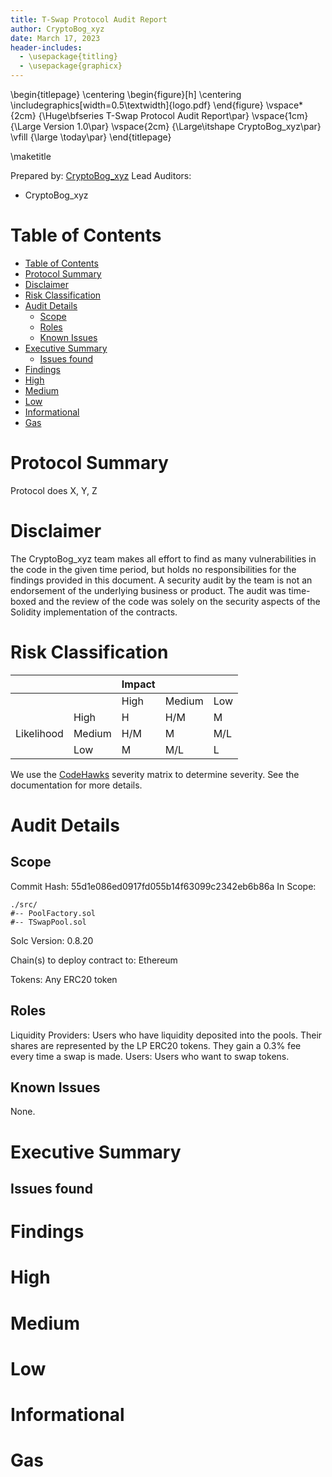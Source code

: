 ```yaml
---
title: T-Swap Protocol Audit Report
author: CryptoBog_xyz
date: March 17, 2023
header-includes:
  - \usepackage{titling}
  - \usepackage{graphicx}
---
```


\begin{titlepage}
    \centering
    \begin{figure}[h]
        \centering
        \includegraphics[width=0.5\textwidth]{logo.pdf} 
    \end{figure}
    \vspace*{2cm}
    {\Huge\bfseries T-Swap Protocol Audit Report\par}
    \vspace{1cm}
    {\Large Version 1.0\par}
    \vspace{2cm}
    {\Large\itshape CryptoBog_xyz\par}
    \vfill
    {\large \today\par}
\end{titlepage}

\maketitle

<!-- Your report starts here! -->

Prepared by: [CryptoBog_xyz]()
Lead Auditors: 
- CryptoBog_xyz

# Table of Contents
- [Table of Contents](#table-of-contents)
- [Protocol Summary](#protocol-summary)
- [Disclaimer](#disclaimer)
- [Risk Classification](#risk-classification)
- [Audit Details](#audit-details)
  - [Scope](#scope)
  - [Roles](#roles)
  - [Known Issues](#known-issues)
- [Executive Summary](#executive-summary)
  - [Issues found](#issues-found)
- [Findings](#findings)
- [High](#high)
- [Medium](#medium)
- [Low](#low)
- [Informational](#informational)
- [Gas](#gas)

# Protocol Summary

Protocol does X, Y, Z

# Disclaimer

The CryptoBog_xyz team makes all effort to find as many vulnerabilities in the code in the given time period, but holds no responsibilities for the findings provided in this document. A security audit by the team is not an endorsement of the underlying business or product. The audit was time-boxed and the review of the code was solely on the security aspects of the Solidity implementation of the contracts.

# Risk Classification

|            |        | Impact |        |     |
| ---------- | ------ | ------ | ------ | --- |
|            |        | High   | Medium | Low |
|            | High   | H      | H/M    | M   |
| Likelihood | Medium | H/M    | M      | M/L |
|            | Low    | M      | M/L    | L   |

We use the [CodeHawks](https://docs.codehawks.com/hawks-auditors/how-to-evaluate-a-finding-severity) severity matrix to determine severity. See the documentation for more details.

# Audit Details 


## Scope

Commit Hash: 55d1e086ed0917fd055b14f63099c2342eb6b86a
In Scope:
```
./src/
#-- PoolFactory.sol
#-- TSwapPool.sol
```

Solc Version: 0.8.20

Chain(s) to deploy contract to: Ethereum

Tokens:
Any ERC20 token

## Roles

Liquidity Providers: Users who have liquidity deposited into the pools. Their shares are represented by the LP ERC20 tokens. They gain a 0.3% fee every time a swap is made.
Users: Users who want to swap tokens.

## Known Issues
None.


# Executive Summary
## Issues found




# Findings
# High
# Medium
# Low 
# Informational
# Gas 